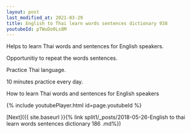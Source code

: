 ```yaml
---
layout: post
last_modified_at: 2021-03-29
title: English to Thai learn words sentences dictionary 938 
youtubeId: pTWuDo0Ls8M
---
```

 
 
Helps to learn Thai words and sentences for English speakers.

Opportunitiy to repeat the words sentences. 

Practice Thai language. 
 
10 minutes practice every day. 
 
How to learn Thai words and sentences for English speakers 
 
{% include youtubePlayer.html id=page.youtubeId %}
 
 
[Next]({{ site.baseurl }}{% link  split1/_posts/2018-05-26-English to thai learn words sentences dictionary 186 .md%})
 
